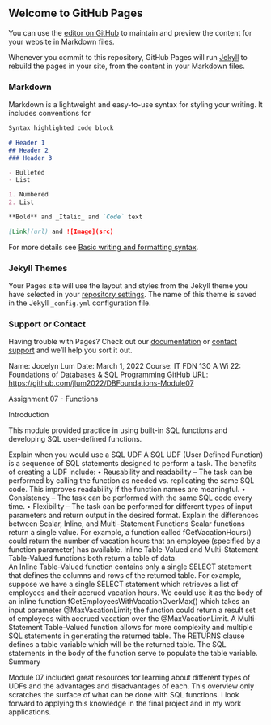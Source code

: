 ## Welcome to GitHub Pages

You can use the [editor on GitHub](https://github.com/jlum2022/DBFoundations-Module07/edit/gh-pages/index.md) to maintain and preview the content for your website in Markdown files.

Whenever you commit to this repository, GitHub Pages will run [Jekyll](https://jekyllrb.com/) to rebuild the pages in your site, from the content in your Markdown files.

### Markdown

Markdown is a lightweight and easy-to-use syntax for styling your writing. It includes conventions for

```markdown
Syntax highlighted code block

# Header 1
## Header 2
### Header 3

- Bulleted
- List

1. Numbered
2. List

**Bold** and _Italic_ and `Code` text

[Link](url) and ![Image](src)
```

For more details see [Basic writing and formatting syntax](https://docs.github.com/en/github/writing-on-github/getting-started-with-writing-and-formatting-on-github/basic-writing-and-formatting-syntax).

### Jekyll Themes

Your Pages site will use the layout and styles from the Jekyll theme you have selected in your [repository settings](https://github.com/jlum2022/DBFoundations-Module07/settings/pages). The name of this theme is saved in the Jekyll `_config.yml` configuration file.

### Support or Contact

Having trouble with Pages? Check out our [documentation](https://docs.github.com/categories/github-pages-basics/) or [contact support](https://support.github.com/contact) and we’ll help you sort it out.

Name:	Jocelyn Lum
Date:		March 1, 2022
Course:	IT FDN 130 A Wi 22: Foundations of Databases & SQL Programming
GitHub URL:	https://github.com/jlum2022/DBFoundations-Module07

Assignment 07 - Functions

Introduction

This module provided practice in using built-in SQL functions and developing SQL user-defined functions.

Explain when you would use a SQL UDF
A SQL UDF (User Defined Function) is a sequence of SQL statements designed to perform a task.   The benefits of creating a UDF include:
•	Reusability and readability – The task can be performed by calling the function as needed vs. replicating the same SQL code. This improves readability if the function names are meaningful.
•	Consistency – The task can be performed with the same SQL code every time.
•	Flexibility – The task can be performed for different types of input parameters and return output in the desired format.
Explain the differences between Scalar, Inline, and Multi-Statement Functions
Scalar functions return a single value.  For example, a function called fGetVacationHours() could return the number of vacation hours that an employee (specified by a function parameter) has available. 
Inline Table-Valued and Multi-Statement Table-Valued functions both return a table of data.   
An Inline Table-Valued function contains only a single SELECT statement that defines the columns and rows of the returned table.  For example, suppose we have a single SELECT statement which retrieves a list of employees and their accrued vacation hours.  We could use it as the body of an inline function fGetEmployeesWithVacationOverMax() which takes an input parameter @MaxVacationLimit; the function could return a result set of employees with accrued vacation over the @MaxVacationLimit.
A Multi-Statement Table-Valued function allows for more complexity and multiple SQL statements in generating the returned table.  The RETURNS clause defines a table variable which will be the returned table.  The SQL statements in the body of the function serve to populate the table variable.  
Summary

Module 07 included great resources for learning about different types of UDFs and the advantages and disadvantages of each.  This overview only scratches the surface of what can be done with SQL functions.  I look forward to applying this knowledge in the final project and in my work applications.

